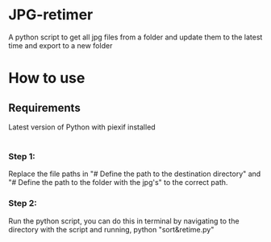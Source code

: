 # JPG-retimer
A python script to get all jpg files from a folder and update them to the latest time and export to a new folder
<br/>
# How to use
## Requirements
Latest version of Python with piexif installed
<br/> <br/>
### Step 1:
Replace the file paths in "# Define the path to the destination directory" and "# Define the path to the folder with the jpg's" to the correct path.
<br/>
### Step 2:
Run the python script, you can do this in terminal by navigating to the directory with the script and running, python "sort&retime.py"

